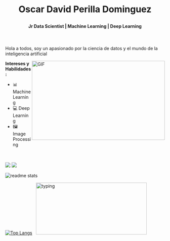
<h1 align='center'>

Oscar David Perilla Dominguez 
  <h4 align='center'>Jr Data Scientist  |  Machine Learning  |  
Deep Learning </h4>
  </br></br>
  Hola a todos, soy un apasionado por la ciencia de datos y el mundo de la inteligencia artificial 
</h1>

  <img align="right" alt="GIF" src="https://miro.medium.com/max/700/1*a-HMfeg5w-W02Nrw21iPtg.gif" width="420
  " height="250" />

**Intereses y Habilidades:**

- 📊 Machine Learning
- 💻 Deep Learning
- 🖼️ Image Processing

</br></br>
[<img src="https://img.shields.io/badge/linkedin-%230077B5.svg?&style=for-the-badge&logo=linkedin&logoColor=white" />](https://www.linkedin.com/in/oscar-david-perilla-a60079185/)
[<img src="https://img.shields.io/badge/Kaggle-blue?logo=kaggle&logoColor=white&style=for-the-badge&logoHeight=100" />](https://www.kaggle.com/oscardavidperilla)

<img src = "https://github-readme-stats.vercel.app/api?username=ng0-k1&show_icons=true&theme=algolia" alt="readme stats">

[![Top Langs](https://github-readme-stats.vercel.app/api/top-langs/?username=ng0-k1&layout=compact&theme=merko)](https://github.com/ng0-k1?tab=repositories) &nbsp; <img height="164" width="350" alt="typing" src="https://i.pinimg.com/originals/fa/93/27/fa93277c61b8eb5c922f614a28d8e6b2.gif">
